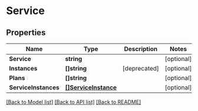 # Service

## Properties
Name | Type | Description | Notes
------------ | ------------- | ------------- | -------------
**Service** | **string** |  | [optional] 
**Instances** | **[]string** | [deprecated] | [optional] 
**Plans** | **[]string** |  | [optional] 
**ServiceInstances** | [**[]ServiceInstance**](ServiceInstance.md) |  | [optional] 

[[Back to Model list]](../README.md#documentation-for-models) [[Back to API list]](../README.md#documentation-for-api-endpoints) [[Back to README]](../README.md)


